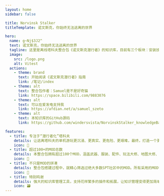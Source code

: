```yaml
---
layout: home
sidebar: false

title: Norvinsk Stalker
titleTemplate: 诺文斯克，你始终无法逃离的世界

hero:
  name: g~Nj$3J2^
  text: 诺文斯克，你始终无法逃离的世界
  tagline: 这里是离线塔科夫整合包《诺文斯克潜行者》的知识库，目前有三个板块：安装技术指南、游玩指南、MOD修改指南
  image:
    src: /logo.png
    alt: Vitest
  actions:
    - theme: brand
      text: 开始阅读《诺文斯克潜行者》指南
      link: /笔记/index
    - theme: alt
      text: 整合包作者：Samuel是不是好奇猫
      link: https://space.bilibili.com/9883076
    - theme: alt
      text: 可以在爱发电支持我
      link: https://afdian.net/a/samuel_szeto
    - theme: alt
      text: 本知识库的GitHub源码
      link: https://github.com/windersvista/NorvinskStalker_knowledgeBase

features:
  - title: 专注于“潜行者化”塔科夫
    details: 让逃离塔科夫的单机游玩更沉浸、更真实、更危险、更艰难，最终，打造一个更硬核的单机化塔科夫体验
    icon: 🌈
  - title: 超过100+的MOD总数
    details: 本整合包拥有超过100个MOD，涵盖武器、服装、配件、玩法大修、地图大修、玩法大修等几乎所有方向的修改。
    icon: 📃
  - title: 不只是MOD的拼凑
    details: 整合包搭建过程中，就精心筛选过绝大多数SPT社区中的MOD。所有采用的MOD都经由长时间测试，并进行数值平衡，必要时甚至对源代码进行进一步修改，以求让它们和谐共存。
    icon: 🚀
  - title: 特别鸣谢
    details: 强大的知识库管理工具，支持花样繁多的插件和拓展，让知识管理变得更加简单。
    icon: 🗃
---
```


<HomePage />
